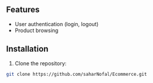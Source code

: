 ## Features

- User authentication (login, logout)
- Product browsing

## Installation

1. Clone the repository:

```bash
git clone https://github.com/saharNofal/Ecommerce.git
